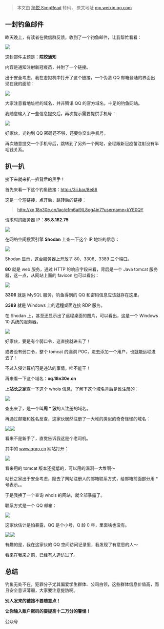 > 本文由 [简悦 SimpRead](http://ksria.com/simpread/) 转码， 原文地址 [mp.weixin.qq.com](https://mp.weixin.qq.com/s/JllY6ef2oYo5zgskNA6Faw)

一封钓鱼邮件
------

昨天晚上，有读者在微信群反馈，收到了一个钓鱼邮件，让我帮忙看看：

![](https://mmbiz.qpic.cn/mmbiz_png/H1LuiaOqzMhcib3ujgjz52DdX21jARiaUnJwib56iaBLtEYVxkjXQxTDay3CauuJWJUXFTrRYPAfP9KBm93ibJdMr09g/640?wx_fmt=png)

这封邮件主题是：**院校通知**

内容是通知注射新冠疫苗，并附了一个链接。

出于安全考虑，我在虚拟机中打开了这个链接，一个伪造 QQ 邮箱登陆的界面出现在我的面前：

![](https://mmbiz.qpic.cn/mmbiz_png/H1LuiaOqzMhcib3ujgjz52DdX21jARiaUnJATyAxI7sO9RzHia6CVjdCUib1bUJeg21DzibtTBxoUpE08pEUe7RicV1HQ/640?wx_fmt=png)

大家注意看地址栏的域名，并非腾讯 QQ 的官方域名，十足的钓鱼网站。

我随意输入了一些信息提交后，再次提示需要提供手机号：

![](https://mmbiz.qpic.cn/mmbiz_png/H1LuiaOqzMhcib3ujgjz52DdX21jARiaUnJWJfYorrBowQ0icx6h5aY1wx2Ry5PydbIPg7U6JIXZN7u90EO2WPF16w/640?wx_fmt=png)

好家伙，光钓到 QQ 密码还不够，还要你交出手机号。

再次随意提交一个手机号后，跳转到了另外一个网站，全程跟新冠疫苗注射没有半毛钱关系。

扒一扒
---

接下来就来扒一扒背后的黑手！

首先来看一下这个钓鱼链接：http://3ii.bar/8e89

这是一个短链接，点开后，跳转后的链接：

> http://xq.18n30e.cn/lao/e1m6ai9lL8og4in7?username=kYE0QY

请求时的服务器 IP：**85.8.182.75**

![](https://mmbiz.qpic.cn/mmbiz_png/H1LuiaOqzMhcib3ujgjz52DdX21jARiaUnJgElIl591zfITicXPteGGeNBeJBNvuAE9jlhXY7OnXYiaGqM8Wh86Mqyg/640?wx_fmt=png)

在网络空间搜索引擎 **Shodan** 上查一下这个 IP 地址的信息：

![](https://mmbiz.qpic.cn/mmbiz_png/H1LuiaOqzMhcib3ujgjz52DdX21jARiaUnJ4IGgHhvmrPDia1zIicg2J3PZGtuzCUibOope8b1kqyWLOwj6peuSbRkAQ/640?wx_fmt=png)

Shodan 显示，这台服务器上开放了 80、3306、3389 三个端口。

**80** 就是 web 服务，通过 HTTP 的响应字段来看，背后是一个 Java tomcat 服务器，这一点，从网站上面的 favicon 也可以看出：

![](https://mmbiz.qpic.cn/mmbiz_png/H1LuiaOqzMhcib3ujgjz52DdX21jARiaUnJqwMKbtialFYWtOhOsucVjNdCsf1hRfbgLFuLsr1IpbdFRibxDznvR2iaA/640?wx_fmt=png)

**3306** 就是 MySQL 服务，钓鱼得到的 QQ 和密码信息应该就存在这里。

**3389** 就是 Windows 上的远程桌面连接 RDP 服务。

在 Shodan 上，甚至还显示出了远程桌面的图片，可以看出，这是一个 Windows 10 系统的服务器。

![](https://mmbiz.qpic.cn/mmbiz_png/H1LuiaOqzMhcib3ujgjz52DdX21jARiaUnJ9oYicU39nF58urQ5ibTl8UlT76j2yLxH2vt0W9H08wHFPxwoWlYfenAQ/640?wx_fmt=png)

好家伙，要是有个弱口令，这直接就进去了！

或者没有弱口令，整个 tomcat 的漏洞 POC，进去添加一个用户，也就能远程进去了！

不过入侵计算机可是违法的事情，咱不能干！

再来看一下这个域名：**xq.18n30e.cn**

上**站长之家**查一下这个 whois 信息，了解下这个域名背后是谁注册的：

![](https://mmbiz.qpic.cn/mmbiz_png/H1LuiaOqzMhcib3ujgjz52DdX21jARiaUnJPwXYcerpwsEhaNskZZ4tMWZXiaAAFPWDZ6DHMbTibAspIjPia6AlV7zbQ/640?wx_fmt=png)

查出来了，是一个叫**周 * 波**的人注册的域名。

再通过邮箱和姓名反查，这家伙居然注册了一大堆的类似的奇奇怪怪的域名：

![](https://mmbiz.qpic.cn/mmbiz_png/H1LuiaOqzMhcib3ujgjz52DdX21jARiaUnJu0tNRqu3N7F7aPVtSicicxdWCdNFzfBSnqQqaskXviclMUibAbLInTp6ww/640?wx_fmt=png)![](https://mmbiz.qpic.cn/mmbiz_png/H1LuiaOqzMhcib3ujgjz52DdX21jARiaUnJthDzLibNDeETkhlYqlpnnibvic1R5LkILPeLnxdfyr3Htc0m5As0TmHuA/640?wx_fmt=png)

看来不是新手了，直觉告诉我这是个老司机。

其中的 www.qqro.cn 网站打开：

![](https://mmbiz.qpic.cn/mmbiz_png/H1LuiaOqzMhcib3ujgjz52DdX21jARiaUnJIWmX5WfdcTAqkaPslFrAcMEMHhIBUaZZR7XCuuMfCAicBp0CmY5Utnw/640?wx_fmt=png)

看来用的 tomcat 版本还挺低的，可以用的漏洞一大堆啊～

站长之家出于安全考虑，隐去了网站注册人的邮箱联系方式，给邮箱前面部分用 * 号表示。。

于是我换了一个查询 whois 的网站，就全部暴露了。

联系方式是一个 QQ 邮箱：

![](https://mmbiz.qpic.cn/mmbiz_png/H1LuiaOqzMhcib3ujgjz52DdX21jARiaUnJvynoKDlGM0oSPz2oje9VIGFY5kkMakOoyJrN8Jggs30lEShud65yYw/640?wx_fmt=png)

这家伙估计是怕暴露，QQ 是个小号，Q 龄 0 年，里面啥也没有。

![](https://mmbiz.qpic.cn/mmbiz_png/H1LuiaOqzMhcib3ujgjz52DdX21jARiaUnJRyyPKncFLmJojFqnV6opFGn9X8TwF54vLoTelESuVBzeC2kQxibicMxA/640?wx_fmt=png)![](https://mmbiz.qpic.cn/mmbiz_png/H1LuiaOqzMhcib3ujgjz52DdX21jARiaUnJ3uqFFMrrMEahnBNFgRqhxH8AiaZkehwXR4icNESDSOAr14fCcrCZibqJg/640?wx_fmt=png)

有趣的是，我在这家伙的 QQ 空间访问记录里，我发现了有意思的人～

看来在我来之前，已经有人造访过了。

总结
--

钓鱼无处不在，犯罪分子尤其偏爱学生群体、公司白领，这些群体信息价值高，而且安全意识薄弱，大家要注意提防啊。

**别人发来的链接不要随意点！**

**让你输入账户密码的要提高十二万分的警惕！**

公众号